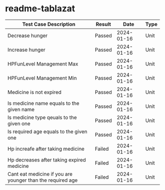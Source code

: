 # readme-tablazat
| Test Case Description | Result | Date       | Type |
|------------------------|--------|------------|------|
| Decrease hunger        | Passed | 2024-01-16 | Unit |
| Increase hunger        | Passed | 2024-01-16 | Unit |
| HPFunLevel Management Max  | Passed | 2024-01-16 | Unit |
| HPFunLevel Management Min | Passed | 2024-01-16 | Unit |
| Medicine is not expired | Passed | 2024-01-16 | Unit |
| Is medicine name equals to the given name  | Passed | 2024-01-16 | Unit |
| Is medicine type qeuals to the given one  | Passed | 2024-01-16 | Unit |
| Is required age equals to the given one  | Passed | 2024-01-16 | Unit |
| Hp increafe after taking medicine  | Failed | 2024-01-16 | Unit |
| Hp decreases after taking expired medicine  | Failed | 2024-01-16 | Unit |
| Cant eat medicine if you are younger than the required age   | Failed | 2024-01-16 | Unit |
